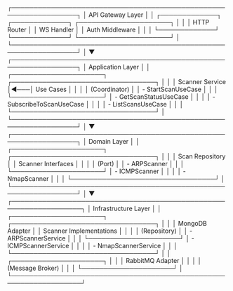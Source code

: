 ┌─────────────────────────────────────────────────────────────────┐
│                       API Gateway Layer                         │
│  ┌─────────────┐    ┌─────────────┐    ┌─────────────────────┐  │
│  │ HTTP Router │    │ WS Handler  │    │   Auth Middleware   │  │
│  └─────────────┘    └─────────────┘    └─────────────────────┘  │
└─────────────────────────────────────────────────────────────────┘
│
▼
┌─────────────────────────────────────────────────────────────────┐
│                     Application Layer                           │
│  ┌─────────────────────┐    ┌─────────────────────────────────┐ │
│  │  Scanner Service    │◄───│        Use Cases                │ │
│  │   (Coordinator)     │    │  - StartScanUseCase             │ │
│  └─────────────────────┘    │  - GetScanStatusUseCase         │ │
│                             │  - SubscribeToScanUseCase       │ │
│                             │  - ListScansUseCase             │ │
│                             └─────────────────────────────────┘ │
└─────────────────────────────────────────────────────────────────┘
│
▼
┌─────────────────────────────────────────────────────────────────┐
│                       Domain Layer                              │
│  ┌─────────────────────┐    ┌─────────────────────────────────┐ │
│  │    Scan Repository  │    │      Scanner Interfaces         │ │
│  │   (Port)            │    │  - ARPScanner                   │ │
│  └─────────────────────┘    │  - ICMPScanner                  │ │
│                             │  - NmapScanner                  │ │
│                             └─────────────────────────────────┘ │
└─────────────────────────────────────────────────────────────────┘
│
▼
┌──────────────────────────────────────────────────────────────────┐
│                   Infrastructure Layer                           │
│  ┌─────────────────────┐    ┌─────────────────────────────────┐  │
│  │   MongoDB Adapter   │    │      Scanner Implementations    │  │
│  │   (Repository)      │    │  - ARPScannerService            │  │
│  └─────────────────────┘    │  - ICMPScannerService           │  │
│                             │  - NmapScannerService           │  │
│                             └─────────────────────────────────┘  │
│  ┌─────────────────────┐                                         │
│  │   RabbitMQ Adapter  │                                         │
│  │   (Message Broker)  │                                         │
│  └─────────────────────┘                                         │
└──────────────────────────────────────────────────────────────────┘